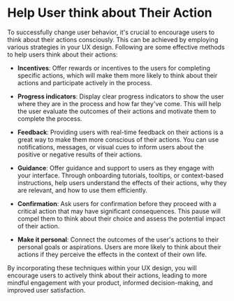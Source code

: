 # Help User think about Their Action

To successfully change user behavior, it's crucial to encourage users to think about their actions consciously. This can be achieved by employing various strategies in your UX design. Following are some effective methods to help users think about their actions:

- **Incentives**: Offer rewards or incentives to the users for completing specific actions, which will make them more likely to think about their actions and participate actively in the process.

- **Progress indicators**: Display clear progress indicators to show the user where they are in the process and how far they've come. This will help the user evaluate the outcomes of their actions and motivate them to complete the process.

- **Feedback**: Providing users with real-time feedback on their actions is a great way to make them more conscious of their actions. You can use notifications, messages, or visual cues to inform users about the positive or negative results of their actions.

- **Guidance**: Offer guidance and support to users as they engage with your interface. Through onboarding tutorials, tooltips, or context-based instructions, help users understand the effects of their actions, why they are relevant, and how to use them efficiently.

- **Confirmation**: Ask users for confirmation before they proceed with a critical action that may have significant consequences. This pause will compel them to think about their choice and assess the potential impact of their action.

- **Make it personal**: Connect the outcomes of the user's actions to their personal goals or aspirations. Users are more likely to think about their actions if they perceive the effects in the context of their own life.

By incorporating these techniques within your UX design, you will encourage users to actively think about their actions, leading to more mindful engagement with your product, informed decision-making, and improved user satisfaction.